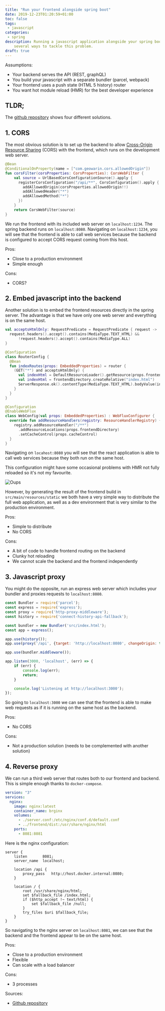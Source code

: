 ```yaml
---
title: "Run your frontend alongside spring boot"
date: 2019-12-23T01:20:59+01:00
toc: false
tags:
 - javascript
categories:
 - spring
description: Running a javascript application alongside your spring boot backend can be bit of a conundrum. Here are
    several ways to tackle this problem.
draft: true
---
```


Assumptions:

- Your backend serves the API (REST, graphQL)
- You build your javascript with a separate bundler (parcel, webpack)
- Your frontend uses a push state (HTML 5 history) router
- You want hot module reload (HMR) for the best developer experience

## TLDR;

The [github repository](https://github.com/geowarin/boot-js) shows four different solutions.


## 1. CORS

The most obvious solution is to set up the backend to allow [Cross-Origin Resource Sharing](https://developer.mozilla.org/en-US/docs/Web/HTTP/CORS) (CORS)
with the frontend, which runs on the development web server.

```kotlin
@Bean
@ConditionalOnProperty(name = ["com.geowarin.cors.allowedOrigin"])
fun corsFilter(corsProperties: CorsProperties): CorsWebFilter {
    val source = UrlBasedCorsConfigurationSource().apply {
      registerCorsConfiguration("/api/**", CorsConfiguration().apply {
        addAllowedOrigin(corsProperties.allowedOrigin!!)
        addAllowedHeader("*")
        addAllowedMethod("*")
      })
    }
    return CorsWebFilter(source)
}
```

We run the frontend with its included web server on `localhost:1234`. 
The spring backend runs on `localhost:8080`. 
Navigating on `localhost:1234`, you will see that the frontend is able to call web services because the backend is 
configured to accept CORS request coming from this host.

Pros:
- Close to a production environment
- Simple enough

Cons:
- CORS?


## 2. Embed javascript into the backend

Another solution is to embed the frontend resources directly in the spring server.
The advantage is that we have only one web server and everything is on the same host.

```kotlin
val acceptsHtmlOnly: RequestPredicate = RequestPredicate { request ->
  request.headers().accept().contains(MediaType.TEXT_HTML) &&
      !request.headers().accept().contains(MediaType.ALL)
}

@Configuration
class RouterConfig {
  @Bean
  fun indexRoutes(props: EmbeddedProperties) = router {
    (GET("*") and acceptsHtmlOnly) {
      val indexHtml = DefaultResourceLoader().getResource(props.frontendDirectory)
      val indexHtml = frontendDirectory.createRelative("index.html")
      ServerResponse.ok().contentType(MediaType.TEXT_HTML).bodyValue(indexHtml)
    }
  }
}

@Configuration
@EnableWebFlux
class WebConfig(val props: EmbeddedProperties) : WebFluxConfigurer {
  override fun addResourceHandlers(registry: ResourceHandlerRegistry) {
    registry.addResourceHandler("/**")
      .addResourceLocations(props.frontendDirectory)
      .setCacheControl(props.cacheControl)
  }
}
```

Navigating on `locahost:8080` you will see that the react application is able to call web services because they
both run on the same host.

This configuration might have some occasional problems with HMR not fully reloaded so it's not my favourite.

![Oups](/assets/images/articles/2019-12-23-javascript-framework-with-spring-backend/hmr-errors.png)

However, by generating the result of the frontend build in `src/main/resources/static` we both have a very simple
way to distribute the full web application, as well as a dev environment that is very similar to the production environment.

Pros:
- Simple to distribute
- No CORS 

Cons:
- A bit of code to handle frontend routing on the backend
- Clunky hot reloading
- We cannot scale the backend and the frontend independently

## 3. Javascript proxy

You might do the opposite, run an express web server which includes your bundler and proxies requests to `localhost:8080`.

```javascript
const Bundler = require('parcel');
const express = require('express');
const proxy = require('http-proxy-middleware');
const history = require('connect-history-api-fallback');

const bundler = new Bundler('src/index.html');
const app = express();

app.use(history());
app.use(proxy('/api', {target: 'http://localhost:8080', changeOrigin: true}));

app.use(bundler.middleware());

app.listen(3000, 'localhost', (err) => {
    if (err) {
        console.log(err);
        return;
    }

    console.log('Listening at http://localhost:3000');
});
```

So going to `localhost:3000` we can see that the frontend is able to make web requests as if it is running on the
same host as the backend.

Pros:
- No CORS

Cons:
- Not a production solution (needs to be complemented with another solution)

## 4. Reverse proxy

We can run a third web server that routes both to our frontend and backend. 
This is simple enough thanks to `docker-compose`.

```yaml
version: "3"
services:
  nginx:
    image: nginx:latest
    container_name: brginx
    volumes:
      - ./server.conf:/etc/nginx/conf.d/default.conf
      - ../frontend/dist:/usr/share/nginx/html
    ports:
      - 8081:8081
```

Here is the nginx configuration:

```
server {
    listen       8081;
    server_name  localhost;

    location /api {
        proxy_pass   http://host.docker.internal:8080;
    }

    location / {
        root /usr/share/nginx/html;
        set $fallback_file /index.html;
        if ($http_accept !~ text/html) {
            set $fallback_file /null;
        }
        try_files $uri $fallback_file;
    }
}
```

So navigating to the nginx server on `localhost:8081`, we can see that the backend and the frontend appear to be on the
same host.

Pros:
- Close to a production environment
- Flexible
- Can scale with a load balancer

Cons:
- 3 processes

Sources:
- [Github repository](https://github.com/geowarin/boot-js)
